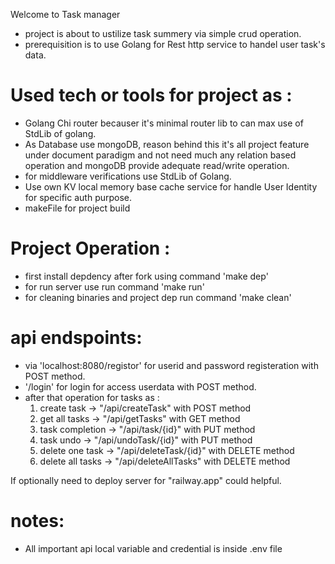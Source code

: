Welcome to Task manager 

- project is about to ustilize task summery via simple crud operation. 
- prerequisition is to use Golang for Rest http service to handel user task's data.

# Used tech or tools for project as :

- Golang Chi router becauser it's minimal router lib to can max use of    StdLib of golang.
- As Database use mongoDB, reason behind this it's all project feature under document paradigm and not 
  need much any relation based operation and mongoDB provide adequate read/write operation. 
- for middleware verifications use StdLib of Golang.
- Use own KV local memory base cache service for handle User Identity for specific auth purpose.
- makeFile for project build

# Project Operation :

- first install depdency after fork using command 'make dep'
- for run server use run command 'make run'
- for cleaning binaries and project dep run command 'make clean'

# api endspoints: 

- via 'localhost:8080/registor' for userid and password registeration with POST method.
- '/login' for login for access userdata with POST method.
- after that operation for tasks as :
  1) create task -> "/api/createTask" with POST method
  1) get all tasks -> "/api/getTasks" with GET method
  1) task completion -> "/api/task/{id}" with PUT method
  1) task undo -> "/api/undoTask/{id}" with PUT method
  1) delete one task -> "/api/deleteTask/{id}" with DELETE method
  1) delete all tasks -> "/api/deleteAllTasks" with DELETE method


If optionally need to deploy server for "railway.app" could helpful.

# notes:

- All important api local variable and credential is inside .env file